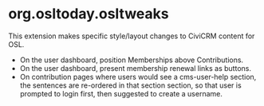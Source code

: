 # org.osltoday.osltweaks

This extension makes specific style/layout changes to CiviCRM content for OSL.

* On the user dashboard, position Memberships above Contributions.
* On the user dashboard, present membership renewal links as buttons.
* On contribution pages where users would see a cms-user-help section, the sentences are re-ordered in that section section, so that user is prompted to login first, then suggested to create a username.
